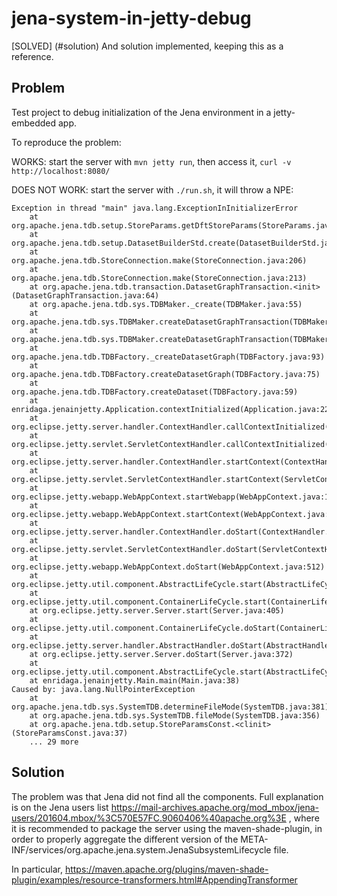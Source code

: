 # jena-system-in-jetty-debug

[SOLVED] (#solution) And solution implemented, keeping this as a reference.

## Problem
Test project to debug initialization of the Jena environment in a jetty-embedded app.

To reproduce the problem:

WORKS: start the server with `mvn jetty run`, then access it, `curl -v http://localhost:8080/`

DOES NOT WORK: start the server with `./run.sh`, it will throw a NPE:

```
Exception in thread "main" java.lang.ExceptionInInitializerError
	at org.apache.jena.tdb.setup.StoreParams.getDftStoreParams(StoreParams.java:123)
	at org.apache.jena.tdb.setup.DatasetBuilderStd.create(DatasetBuilderStd.java:84)
	at org.apache.jena.tdb.StoreConnection.make(StoreConnection.java:206)
	at org.apache.jena.tdb.StoreConnection.make(StoreConnection.java:213)
	at org.apache.jena.tdb.transaction.DatasetGraphTransaction.<init>(DatasetGraphTransaction.java:64)
	at org.apache.jena.tdb.sys.TDBMaker._create(TDBMaker.java:55)
	at org.apache.jena.tdb.sys.TDBMaker.createDatasetGraphTransaction(TDBMaker.java:42)
	at org.apache.jena.tdb.sys.TDBMaker.createDatasetGraphTransaction(TDBMaker.java:50)
	at org.apache.jena.tdb.TDBFactory._createDatasetGraph(TDBFactory.java:93)
	at org.apache.jena.tdb.TDBFactory.createDatasetGraph(TDBFactory.java:75)
	at org.apache.jena.tdb.TDBFactory.createDataset(TDBFactory.java:59)
	at enridaga.jenainjetty.Application.contextInitialized(Application.java:22)
	at org.eclipse.jetty.server.handler.ContextHandler.callContextInitialized(ContextHandler.java:794)
	at org.eclipse.jetty.servlet.ServletContextHandler.callContextInitialized(ServletContextHandler.java:522)
	at org.eclipse.jetty.server.handler.ContextHandler.startContext(ContextHandler.java:785)
	at org.eclipse.jetty.servlet.ServletContextHandler.startContext(ServletContextHandler.java:341)
	at org.eclipse.jetty.webapp.WebAppContext.startWebapp(WebAppContext.java:1357)
	at org.eclipse.jetty.webapp.WebAppContext.startContext(WebAppContext.java:1350)
	at org.eclipse.jetty.server.handler.ContextHandler.doStart(ContextHandler.java:734)
	at org.eclipse.jetty.servlet.ServletContextHandler.doStart(ServletContextHandler.java:258)
	at org.eclipse.jetty.webapp.WebAppContext.doStart(WebAppContext.java:512)
	at org.eclipse.jetty.util.component.AbstractLifeCycle.start(AbstractLifeCycle.java:68)
	at org.eclipse.jetty.util.component.ContainerLifeCycle.start(ContainerLifeCycle.java:132)
	at org.eclipse.jetty.server.Server.start(Server.java:405)
	at org.eclipse.jetty.util.component.ContainerLifeCycle.doStart(ContainerLifeCycle.java:114)
	at org.eclipse.jetty.server.handler.AbstractHandler.doStart(AbstractHandler.java:61)
	at org.eclipse.jetty.server.Server.doStart(Server.java:372)
	at org.eclipse.jetty.util.component.AbstractLifeCycle.start(AbstractLifeCycle.java:68)
	at enridaga.jenainjetty.Main.main(Main.java:38)
Caused by: java.lang.NullPointerException
	at org.apache.jena.tdb.sys.SystemTDB.determineFileMode(SystemTDB.java:381)
	at org.apache.jena.tdb.sys.SystemTDB.fileMode(SystemTDB.java:356)
	at org.apache.jena.tdb.setup.StoreParamsConst.<clinit>(StoreParamsConst.java:37)
	... 29 more
```

## Solution
The problem was that Jena did not find all the components.
Full explanation is on the Jena users list https://mail-archives.apache.org/mod_mbox/jena-users/201604.mbox/%3C570E57FC.9060406%40apache.org%3E , where it is recommended to package the server using the maven-shade-plugin, in order to properly aggregate the different version of the META-INF/services/org.apache.jena.system.JenaSubsystemLifecycle file.

In particular,
https://maven.apache.org/plugins/maven-shade-plugin/examples/resource-transformers.html#AppendingTransformer

